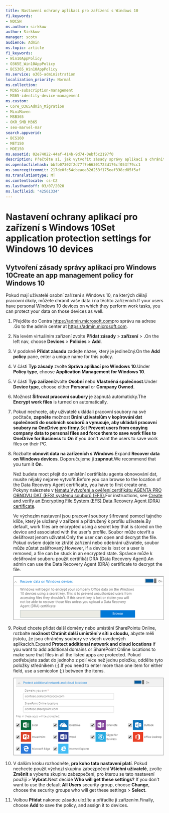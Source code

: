 ```yaml
---
title: Nastavení ochrany aplikací pro zařízení s Windows 10
f1.keywords:
- NOCSH
ms.author: sirkkuw
author: Sirkkuw
manager: scotv
audience: Admin
ms.topic: article
f1_keywords:
- Win10AppPolicy
- O365E_Win10AppPolicy
- BCS365_Win10AppPolicy
ms.service: o365-administration
localization_priority: Normal
ms.collection:
- M365-subscription-management
- M365-identity-device-management
ms.custom:
- Core_O365Admin_Migration
- MiniMaven
- MSB365
- OKR_SMB_M365
- seo-marvel-mar
search.appverid:
- BCS160
- MET150
- MOE150
ms.assetid: 02e74022-44af-414b-9d74-0ebf5c2197f0
description: Přečtěte si, jak vytvořit zásady správy aplikací a chránit pracovní soubory na osobních zařízeních uživatelů s Windows 10.
ms.openlocfilehash: bbfb07302f2d77f7e66301723d176cf053f79cc1
ms.sourcegitcommit: 217de0fc54cbeaea32d253f175eaf338cd85f5af
ms.translationtype: MT
ms.contentlocale: cs-CZ
ms.lasthandoff: 03/07/2020
ms.locfileid: "42561334"
---
```

# <a name="set-application-protection-settings-for-windows-10-devices"></a><span data-ttu-id="e5cdb-103">Nastavení ochrany aplikací pro zařízení s Windows 10</span><span class="sxs-lookup"><span data-stu-id="e5cdb-103">Set application protection settings for Windows 10 devices</span></span>

## <a name="create-an-app-management-policy-for-windows-10"></a><span data-ttu-id="e5cdb-104">Vytvoření zásady správy aplikací pro Windows 10</span><span class="sxs-lookup"><span data-stu-id="e5cdb-104">Create an app management policy for Windows 10</span></span>

<span data-ttu-id="e5cdb-105">Pokud mají uživatelé osobní zařízení s Windows 10, na kterých dělají pracovní úkoly, můžete chránit vaše data i na těchto zařízeních.</span><span class="sxs-lookup"><span data-stu-id="e5cdb-105">If your users have personal Windows 10 devices on which they perform work tasks, you can protect your data on those devices as well.</span></span>
  
1. <span data-ttu-id="e5cdb-106">Přejděte do Centra <a href="https://go.microsoft.com/fwlink/p/?linkid=837890" target="_blank">https://admin.microsoft.com</a>pro správu na adrese .</span><span class="sxs-lookup"><span data-stu-id="e5cdb-106">Go to the admin center at <a href="https://go.microsoft.com/fwlink/p/?linkid=837890" target="_blank">https://admin.microsoft.com</a>.</span></span> 
    
2. <span data-ttu-id="e5cdb-107">Na levém virtuálním zařízení zvolte **Přidat zásady** \> **zařízení** \> **.**</span><span class="sxs-lookup"><span data-stu-id="e5cdb-107">On the left nav, choose **Devices** \> **Policies** \> **Add**.</span></span>

3. <span data-ttu-id="e5cdb-108">V podokně **Přidat zásadu** zadejte název, který je jedinečný.</span><span class="sxs-lookup"><span data-stu-id="e5cdb-108">On the **Add policy** pane, enter a unique name for this policy.</span></span> 
    
4. <span data-ttu-id="e5cdb-109">V části **Typ zásady** zvolte **Správa aplikací pro Windows 10**.</span><span class="sxs-lookup"><span data-stu-id="e5cdb-109">Under **Policy type**, choose **Application Management for Windows 10**.</span></span>
    
5. <span data-ttu-id="e5cdb-110">V části **Typ zařízení**zvolte **Osobní** nebo **Vlastněná společnost**.</span><span class="sxs-lookup"><span data-stu-id="e5cdb-110">Under **Device type**, choose either **Personal** or **Company Owned**.</span></span>
    
6. <span data-ttu-id="e5cdb-111">Možnost **Šifrovat pracovní soubory** je zapnutá automaticky.</span><span class="sxs-lookup"><span data-stu-id="e5cdb-111">The **Encrypt work files** is turned on automatically.</span></span> 
    
7. <span data-ttu-id="e5cdb-112">Pokud nechcete, aby uživatelé ukládali pracovní soubory na své počítače, **zapněte** možnost **Brání uživatelům v kopírování dat společnosti do osobních souborů a vynucuje, aby ukládali pracovní soubory na OneDrive pro firmy**.</span><span class="sxs-lookup"><span data-stu-id="e5cdb-112">Set **Prevent users from copying company data to personal files and force them to save work files to OneDrive for Business** to **On** if you don't want the users to save work files on their PC.</span></span> 
    
9. <span data-ttu-id="e5cdb-113">Rozbalte **obnovit data na zařízeních s Windows**.</span><span class="sxs-lookup"><span data-stu-id="e5cdb-113">Expand **Recover data on Windows devices**.</span></span> <span data-ttu-id="e5cdb-114">Doporučujeme ji **zapnout**.</span><span class="sxs-lookup"><span data-stu-id="e5cdb-114">We recommend that you turn it **On**.</span></span>
    
    <span data-ttu-id="e5cdb-115">Než budete moct přejít do umístění certifikátu agenta obnovování dat, musíte nějaký nejprve vytvořit.</span><span class="sxs-lookup"><span data-stu-id="e5cdb-115">Before you can browse to the location of the Data Recovery Agent certificate, you have to first create one.</span></span> <span data-ttu-id="e5cdb-116">Pokyny naleznete v [tématu Vytvoření a ověření certifikátu AGENTA PRO OBNOVU DAT (EFS) systému souborů (EFS).](https://go.microsoft.com/fwlink/p/?linkid=853700)</span><span class="sxs-lookup"><span data-stu-id="e5cdb-116">For instructions, see [Create and verify an Encrypting File System (EFS) Data Recovery Agent (DRA) certificate](https://go.microsoft.com/fwlink/p/?linkid=853700).</span></span>
    
    <span data-ttu-id="e5cdb-117">Ve výchozím nastavení jsou pracovní soubory šifrované pomocí tajného klíče, který je uložený v zařízení a přidružený k profilu uživatele.</span><span class="sxs-lookup"><span data-stu-id="e5cdb-117">By default, work files are encrypted using a secret key that is stored on the device and associated with the user's profile.</span></span> <span data-ttu-id="e5cdb-118">Soubor může otevřít a dešifrovat jenom uživatel.</span><span class="sxs-lookup"><span data-stu-id="e5cdb-118">Only the user can open and decrypt the file.</span></span> <span data-ttu-id="e5cdb-119">Pokud ovšem dojde ke ztrátě zařízení nebo odebrání uživatele, soubor může zůstat zašifrovaný.</span><span class="sxs-lookup"><span data-stu-id="e5cdb-119">However, if a device is lost or a user is removed, a file can be stuck in an encrypted state.</span></span> <span data-ttu-id="e5cdb-120">Správce může k dešifrování souboru použít certifikát DRA (Data Recovery Agent).</span><span class="sxs-lookup"><span data-stu-id="e5cdb-120">An admin can use the Data Recovery Agent (DRA) certificate to decrypt the file.</span></span>
    
    ![Browse to Data Recovery Agent certificate.](../media/7d7d664f-b72f-4293-a3e7-d0fa7371366c.png)
  
10. <span data-ttu-id="e5cdb-122">Pokud chcete přidat další domény nebo umístění SharePointu Online, rozbalte **možnost Chránit další umístění v síti a cloudu,** abyste měli jistotu, že jsou chráněny soubory ve všech uvedených aplikacích.</span><span class="sxs-lookup"><span data-stu-id="e5cdb-122">Expand **Protect additional network and cloud locations** if you want to add additional domains or SharePoint Online locations to make sure that files in all the listed apps are protected.</span></span> <span data-ttu-id="e5cdb-123">Pokud potřebujete zadat do jednoho z polí více než jednu položku, oddělte tyto položky středníkem (;).</span><span class="sxs-lookup"><span data-stu-id="e5cdb-123">If you need to enter more than one item for either field, use a semicolon (;) between the items.</span></span>
    
    ![Expand Protect additional network and cloud locations, and enter domains or SharePoint Online sites you own.](../media/7afaa0c7-ba53-456d-8c61-312c45e09625.png)
  
11. <span data-ttu-id="e5cdb-p105">V dalším kroku rozhodněte, **pro koho tato nastavení platí**. Pokud nechcete použít výchozí skupinu zabezpečení **Všichni uživatelé**, zvolte **Změnit** a vyberte skupinu zabezpečení, pro kterou se tato nastavení použijí \> **Vybrat**.</span><span class="sxs-lookup"><span data-stu-id="e5cdb-p105">Next decide **Who will get these settings?** If you don't want to use the default **All Users** security group, choose **Change**, choose the security groups who will get these settings \> **Select**.</span></span>
    
12. <span data-ttu-id="e5cdb-127">Volbou **Přidat** nakonec zásadu uložíte a přiřadíte ji zařízením.</span><span class="sxs-lookup"><span data-stu-id="e5cdb-127">Finally, choose **Add** to save the policy, and assign it to devices.</span></span> 
